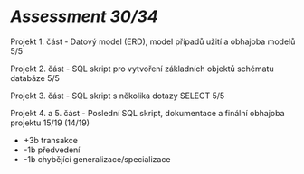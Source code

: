 # *Assessment 30/34*

Projekt 1. část - Datový model (ERD), model případů užití a obhajoba modelů 5/5

Projekt 2. část - SQL skript pro vytvoření základních objektů schématu databáze 5/5

Projekt 3. část - SQL skript s několika dotazy SELECT 5/5

Projekt 4. a 5. část - Poslední SQL skript, dokumentace a finální obhajoba projektu 15/19 (14/19)
- +3b transakce
- -1b předvedení
- -1b chybějící generalizace/specializace
